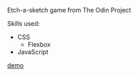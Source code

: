Etch-a-sketch game from The Odin Project

Skills used:
* CSS
  * Flexbox
* JavaScript

[demo](https://alexciobanu47.github.io/odin-etch-a-sketch/)
